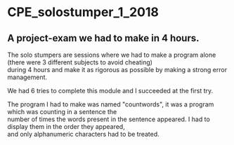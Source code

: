 # CPE_solostumper_1_2018

## A project-exam we had to make in 4 hours.

The solo stumpers are sessions where we had to make a program alone (there were 3 different subjects to avoid cheating)</br>
during 4 hours and make it as rigorous as possible by making a strong error management.

We had 6 tries to complete this module and I succeeded at the first try.

The program I had to make was named "countwords", it was a program which was counting in a sentence the  </br>
number of times the words present in the sentence appeared. I had to display them in the order they appeared, </br>
and only alphanumeric characters had to be treated.
